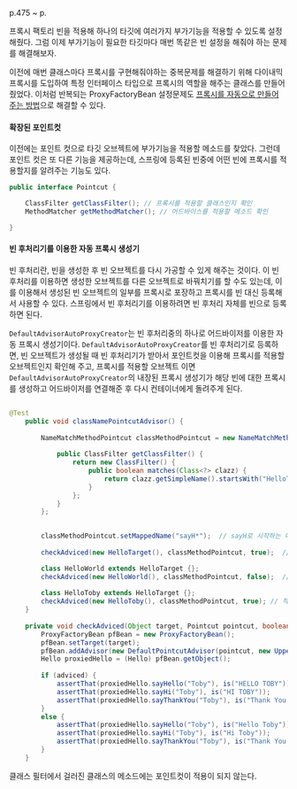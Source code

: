 p.475 ~ p.

프록시 팩토리 빈을 적용해 하나의 타깃에 여러가지 부가기능을 적용할 수 있도록 설정해줬다.
그럼 이제 부가기능이 필요한 타깃마다 매번 똑같은 빈 설정을 해줘야 하는 문제를 해결해보자.

이전에 매번 클래스마다 프록시를 구현해줘야하는 중복문제를 해결하기 위해 다이내믹 프록시를 도입하여 특정 인터페이스 타입으로 프록시의 역할을 해주는 클래스를 만들어줬었다.
이처럼 반복되는 ProxyFactoryBean 설정문제도 <u>프록시를 자동으로 만들어 주는 방법</u>으로 해결할 수 있다.

#### 확장된 포인트컷

이전에는 포인트 컷으로 타깃 오브젝트에 부가기능을 적용할 메소드를 찾았다. 그런데 포인트 컷은 또 다른 기능을 제공하는데,
스프링에 등록된 빈중에 어떤 빈에 프록시를 적용할지를 알려주는 기능도 있다.

```java
public interface Pointcut {

	ClassFilter getClassFilter(); // 프록시를 적용할 클래스인지 확인
	MethodMatcher getMethodMatcher(); // 어드바이스를 적용할 메소드 확인

}
```

#### 빈 후처리기를 이용한 자동 프록시 생성기

빈 후처리란, 빈을 생성한 후 빈 오브젝트를 다시 가공할 수 있게 해주는 것이다.
이 빈 후처리를 이용하면 생성한 오브젝트를 다른 오브젝트로 바꿔치기를 할 수도 있는데, 
이를 이용해서 생성된 빈 오브젝트의 일부를 프록시로 포장하고 프록시를 빈 대신 등록해서 사용할 수 있다.
스프링에서 빈 후처리기를 이용하려면 빈 후처리 자체를 빈으로 등록하면 된다.

`DefaultAdvisorAutoProxyCreator`는 빈 후처리중의 하나로 어드바이저를 이용한 자동 프록시 생성기이다.
`DefaultAdvisorAutoProxyCreator`를 빈 후처리기로 등록하면, 빈 오브젝트가 생성될 때 빈 후처리기가 받아서
포인트컷을 이용해 프록시를 적용할 오브젝트인지 확인해 주고, 프록시를 적용할 오브젝트 이면 `DefaultAdvisorAutoProxyCreator`의 내장된 
프록시 생성기가 해당 빈에 대한 프록시를 생성하고 어드바이저를 연결해준 후 다시 컨테이너에게 돌려주게 된다.

```java

@Test
	public void classNamePointcutAdvisor() {
		
		NameMatchMethodPointcut classMethodPointcut = new NameMatchMethodPointcut() {
			
			public ClassFilter getClassFilter() {
				return new ClassFilter() {
					public boolean matches(Class<?> clazz) {
						return clazz.getSimpleName().startsWith("HelloT"); // HelloT로 시작하는 클래스만 필터로 걸러 준다.
					}
				};
			}
		};

		
		classMethodPointcut.setMappedName("sayH*");  // sayH로 시작하는 메소드에만 어드바이스 적용
    
		checkAdviced(new HelloTarget(), classMethodPointcut, true);  //적용 클래스

		class HelloWorld extends HelloTarget {};
		checkAdviced(new HelloWorld(), classMethodPointcut, false);  //적용 클래스 아님
		
		class HelloToby extends HelloTarget {};
		checkAdviced(new HelloToby(), classMethodPointcut, true); // 적용 클래스
	}
	
	private void checkAdviced(Object target, Pointcut pointcut, boolean adviced) { 
		ProxyFactoryBean pfBean = new ProxyFactoryBean();
		pfBean.setTarget(target);
		pfBean.addAdvisor(new DefaultPointcutAdvisor(pointcut, new UppercaseAdvice()));
		Hello proxiedHello = (Hello) pfBean.getObject();
		
		if (adviced) {
			assertThat(proxiedHello.sayHello("Toby"), is("HELLO TOBY"));
			assertThat(proxiedHello.sayHi("Toby"), is("HI TOBY"));
			assertThat(proxiedHello.sayThankYou("Toby"), is("Thank You Toby"));
		}
		else {
			assertThat(proxiedHello.sayHello("Toby"), is("Hello Toby"));
			assertThat(proxiedHello.sayHi("Toby"), is("Hi Toby"));
			assertThat(proxiedHello.sayThankYou("Toby"), is("Thank You Toby"));
		}
	}

```
클래스 필터에서 걸러진 클래스의 메소드에는 포인트컷이 적용이 되지 않는다.








